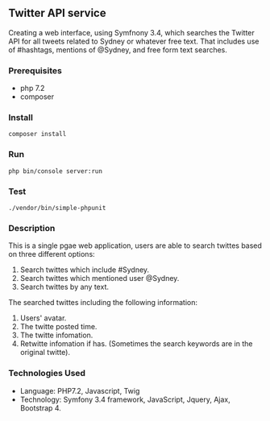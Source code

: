 ## Twitter API service

Creating a web interface, using Symfnony 3.4, which searches the Twitter API for all tweets related to Sydney or whatever free text.
That includes use of #hashtags, mentions of @Sydney, and free form text searches.

### Prerequisites

- php 7.2
- composer

### Install

```
composer install
```

### Run

```
php bin/console server:run
```

### Test

```
./vendor/bin/simple-phpunit
```

### Description
This is a single pgae web application, users are able to search twittes based on three different options:
1. Search twittes which include #Sydney.
2. Search twittes which mentioned user @Sydney.
3. Search twittes by any text.

The searched twittes including the following information:
1. Users' avatar.
2. The twitte posted time.
3. The twitte infomation.
4. Retwitte infomation if has. (Sometimes the search keywords are in the original twitte).

### Technologies Used
* Language: PHP7.2, Javascript, Twig
* Technology: Symfony 3.4 framework, JavaScript, Jquery, Ajax, Bootstrap 4.
